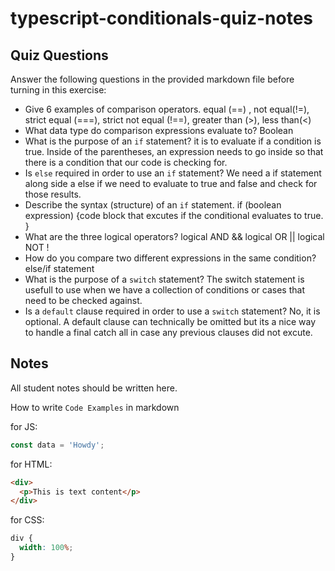 # typescript-conditionals-quiz-notes

## Quiz Questions

Answer the following questions in the provided markdown file before turning in this exercise:

- Give 6 examples of comparison operators.
  equal (==) , not equal(!=), strict equal (===), strict not equal (!==), greater than (>), less than(<)
- What data type do comparison expressions evaluate to?
  Boolean
- What is the purpose of an `if` statement?
  it is to evaluate if a condition is true. Inside of the parentheses, an expression needs to go inside so that there is a condition that our code is checking for.
- Is `else` required in order to use an `if` statement?
  We need a if statement along side a else if we need to evaluate to true and false and check for those results.
- Describe the syntax (structure) of an `if` statement.
  if (boolean expression) {code block that excutes if the conditional evaluates to true. }
- What are the three logical operators?
  logical AND &&
  logical OR ||
  logical NOT !
- How do you compare two different expressions in the same condition?
  else/if statement
- What is the purpose of a `switch` statement?
  The switch statement is usefull to use when we have a collection of conditions or cases that need to be checked against.
- Is a `default` clause required in order to use a `switch` statement?
  No, it is optional. A default clause can technically be omitted but its a nice way to handle a final catch all in case any previous clauses did not excute.

## Notes

All student notes should be written here.

How to write `Code Examples` in markdown

for JS:

```javascript
const data = 'Howdy';
```

for HTML:

```html
<div>
  <p>This is text content</p>
</div>
```

for CSS:

```css
div {
  width: 100%;
}
```

